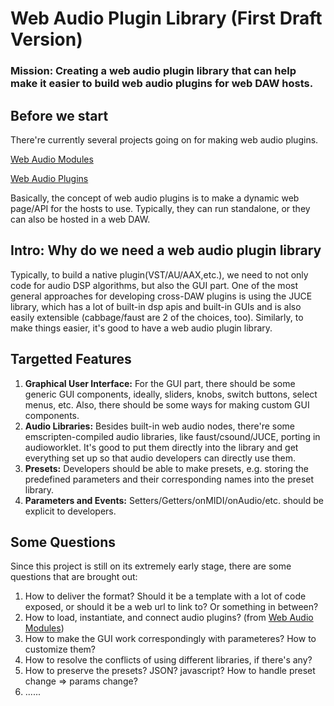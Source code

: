 # Web Audio Plugin Library (First Draft Version)

### Mission: Creating a web audio plugin library that can help make it easier to build web audio plugins for web DAW hosts.

## Before we start
There're currently several projects going on for making web audio plugins. 

[Web Audio Modules](https://github.com/webaudiomodules)

[Web Audio Plugins](https://github.com/micbuffa/WebAudioPlugins)

Basically, the concept of web audio plugins is to make a dynamic web page/API for the hosts to use. Typically, they can run standalone, or they can also be hosted in a web DAW.


## Intro: Why do we need a web audio plugin library

Typically, to build a native plugin(VST/AU/AAX,etc.), we need to not only code for audio DSP algorithms, but also the GUI part. One of the most general approaches for developing cross-DAW plugins is using the JUCE library, which has a lot of built-in dsp apis and built-in GUIs and is also easily extensible (cabbage/faust are 2 of the choices, too). Similarly, to make things easier, it's good to have a web audio plugin library. 

## Targetted Features

1. **Graphical User Interface:** For the GUI part, there should be some generic GUI components, ideally, sliders, knobs, switch buttons, select menus, etc. Also, there should be some ways for making custom GUI components.
2. **Audio Libraries:** Besides built-in web audio nodes, there're some emscripten-compiled audio libraries, like faust/csound/JUCE, porting in audioworklet. It's good to put them directly into the library and get everything set up so that audio developers can directly use them. 
3. **Presets:** Developers should be able to make presets, e.g. storing the predefined parameters and their corresponding names into the preset library.
4. **Parameters and Events:** Setters/Getters/onMIDI/onAudio/etc. should be explicit to developers.

## Some Questions
Since this project is still on its extremely early stage, there are some questions that are brought out:

1. How to deliver the format? Should it be a template with a lot of code exposed, or should it be a web url to link to? Or something in between?
2. How to load, instantiate, and connect audio plugins? (from [Web Audio Modules](https://github.com/webaudiomodules))
3. How to make the GUI work correspondingly with parameteres? How to customize them?
5. How to resolve the conflicts of using different libraries, if there's any?
5. How to preserve the presets? JSON? javascript? How to handle preset change => params change?
6. ......

